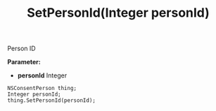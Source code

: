 ﻿---
uid: crmscript_ref_NSConsentPerson_SetPersonId
title: SetPersonId(Integer personId)
intellisense: NSConsentPerson.SetPersonId
keywords: NSConsentPerson, GetPersonId
so.topic: reference
---

Person ID

**Parameter:** 
 - **personId** Integer

```crmscript
NSConsentPerson thing;
Integer personId;
thing.SetPersonId(personId);
```

